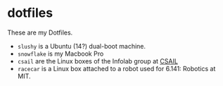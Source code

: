 # dotfiles


These are my Dotfiles.

- `slushy` is a Ubuntu (14?) dual-boot machine.
- `snowflake` is my Macbook Pro
- `csail` are the Linux boxes of the Infolab group at
[CSAIL](https://groups.csail.mit.edu/infolab/)
- `racecar` is a Linux box attached to a robot used for 6.141:
  Robotics at MIT.
